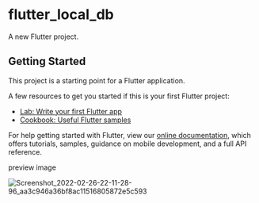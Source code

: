 # flutter_local_db

A new Flutter project.

## Getting Started

This project is a starting point for a Flutter application.

A few resources to get you started if this is your first Flutter project:

- [Lab: Write your first Flutter app](https://flutter.dev/docs/get-started/codelab)
- [Cookbook: Useful Flutter samples](https://flutter.dev/docs/cookbook)

For help getting started with Flutter, view our
[online documentation](https://flutter.dev/docs), which offers tutorials,
samples, guidance on mobile development, and a full API reference.

preview image


![Screenshot_2022-02-26-22-11-28-96_aa3c946a36bf8ac11516805872e5c593](https://user-images.githubusercontent.com/31959794/155850512-8ba99138-0cf1-4d72-b8cf-3479a8229bbf.jpg)

